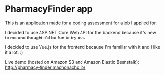 # PharmacyFinder app #

This is an application made for a coding assessment for a job I applied for.

I decided to use ASP.NET Core Web API for the backend because it's new to me and thought it'd be fun to try out.

I decided to use Vue.js for the frontend because I'm familiar with it and I like it a lot. :)

Live demo (hosted on Amazon S3 and Amazon Elastic Beanstalk): http://pharmacy-finder.machonacho.io/

